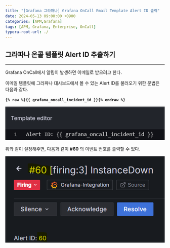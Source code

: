 ```yaml
---
title: "[Grafana 그라파나] Grafana OnCall Email Template Alert ID 출력"
date: 2024-05-13 09:00:00 +0900
categories: [APM,Grafana]
tags: [APM, Grafana, Enterprise, OnCall]
typora-root-url: ./
---
```


## **그라파나 온콜 템플릿 Alert ID 추출하기**

---

Grafana OnCall에서 알림이 발생하면 이메일로 받으려고 한다.

이메일 템플릿에 그라파나 대시보드에서 볼 수 있는 Alert ID를 불러오기 위한 문법은 다음과 같다. 

**`{% raw %}{{ grafana_oncall_incident_id }}{% endraw %}`**

<img src="/../assets/img/posts/2024-05-13-Grafana-Oncall-Template/image-20240711145355512.png" alt="image-20240711145355512" style="zoom:80%;" />

<br/>

위와 같이 설정해주면, 다음과 같이 **#60** 의 이벤트 번호를 출력할 수 있다.

<img src="/../assets/img/posts/2024-05-13-Grafana-Oncall-Template/image-20240711145441934.png" alt="image-20240711145441934" style="zoom:80%;" />



<br/>
